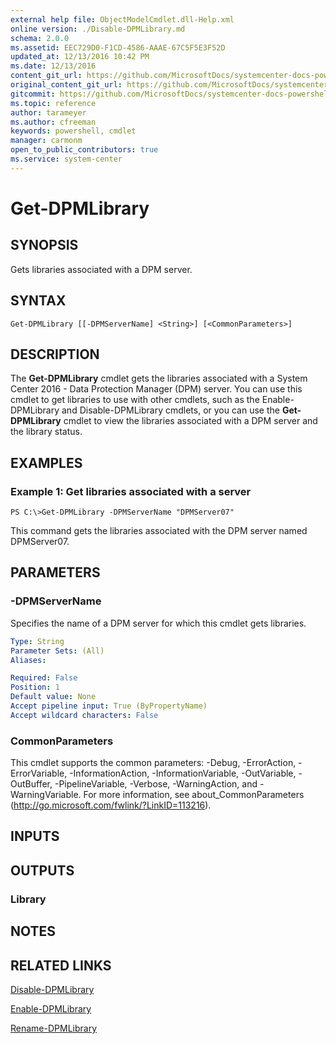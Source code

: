```yaml
---
external help file: ObjectModelCmdlet.dll-Help.xml
online version: ./Disable-DPMLibrary.md
schema: 2.0.0
ms.assetid: EEC729D0-F1CD-4586-AAAE-67C5F5E3F52D
updated_at: 12/13/2016 10:42 PM
ms.date: 12/13/2016
content_git_url: https://github.com/MicrosoftDocs/systemcenter-docs-powershell/blob/master/systemcenter-cmdlets/DataProtectionManager/v1/Get-DPMLibrary.md
original_content_git_url: https://github.com/MicrosoftDocs/systemcenter-docs-powershell/blob/master/systemcenter-cmdlets/DataProtectionManager/v1/Get-DPMLibrary.md
gitcommit: https://github.com/MicrosoftDocs/systemcenter-docs-powershell/blob/ea9507ac2178040476af5407227db8cb97701ea9/systemcenter-cmdlets/DataProtectionManager/v1/Get-DPMLibrary.md
ms.topic: reference
author: tarameyer
ms.author: cfreeman
keywords: powershell, cmdlet
manager: carmonm
open_to_public_contributors: true
ms.service: system-center
---
```


# Get-DPMLibrary

## SYNOPSIS
Gets libraries associated with a DPM server.

## SYNTAX

```
Get-DPMLibrary [[-DPMServerName] <String>] [<CommonParameters>]
```

## DESCRIPTION
The **Get-DPMLibrary** cmdlet gets the libraries associated with a System Center 2016 - Data Protection Manager (DPM) server.
You can use this cmdlet to get libraries to use with other cmdlets, such as the Enable-DPMLibrary and Disable-DPMLibrary cmdlets, or you can use the **Get-DPMLibrary** cmdlet to view the libraries associated with a DPM server and the library status.

## EXAMPLES

### Example 1: Get libraries associated with a server
```
PS C:\>Get-DPMLibrary -DPMServerName "DPMServer07"
```

This command gets the libraries associated with the DPM server named DPMServer07.

## PARAMETERS

### -DPMServerName
Specifies the name of a DPM server for which this cmdlet gets libraries.

```yaml
Type: String
Parameter Sets: (All)
Aliases: 

Required: False
Position: 1
Default value: None
Accept pipeline input: True (ByPropertyName)
Accept wildcard characters: False
```

### CommonParameters
This cmdlet supports the common parameters: -Debug, -ErrorAction, -ErrorVariable, -InformationAction, -InformationVariable, -OutVariable, -OutBuffer, -PipelineVariable, -Verbose, -WarningAction, and -WarningVariable. For more information, see about_CommonParameters (http://go.microsoft.com/fwlink/?LinkID=113216).

## INPUTS

## OUTPUTS

### Library

## NOTES

## RELATED LINKS

[Disable-DPMLibrary](xref:DataProtectionManager/v1/Disable-DPMLibrary.md)

[Enable-DPMLibrary](xref:DataProtectionManager/v1/Enable-DPMLibrary.md)

[Rename-DPMLibrary](xref:DataProtectionManager/v1/Rename-DPMLibrary.md)

